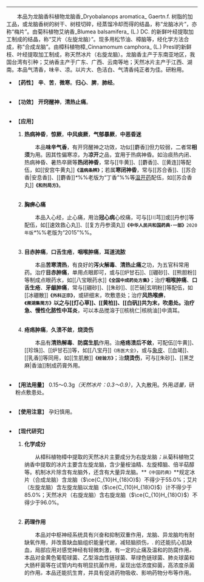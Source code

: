 ---
&emsp;&emsp;本品为龙脑香科植物龙脑香_Dryobalanops aromatica_ Gaertn.f. 树脂的加工品，或龙脑香树的树干、树枝切碎，经蒸馏冷却而得的结晶，称“龙脑冰片”，亦称“梅片”。由菊科植物艾纳香_Blumea balsamifera_ (L.) DC. 的新鲜叶经提取加工制成的结晶，称“艾片（左旋龙脑）”。现多用松节油、樟脑等，经化学方法合成，称“合成龙脑”。由樟科植物樟_Cinnamomum camphora_ (L.) Presl的新鲜枝、叶经提取加工制成，称天然冰片（右旋龙脑）。龙脑香主产于东南亚地区，我国台湾有引种；艾纳香主产于广东、广西、云南等地；天然冰片主产于江西、湖南。本品气清香，味辛、凉。以片大、色洁白、气清香纯正者为佳。研粉用。

- 【**药性**】
	**辛**、**苦**，**微寒**。**归心**、**脾**，**肺经**。<br></br>

- 【**功效**】
	**开窍醒神**，**清热止痛**。<br></br>

- 【**应用**】
	1. **热病神昏**，**惊厥**，**中风痰厥**，**气郁暴厥**，**中恶昏迷**
		
		&emsp;&emsp;本品**味辛气香**，有开窍醒神之功效，功似[[麝香]]但力较弱，二者常**相须**为用。因其性偏寒凉，为**凉开**之品，宜用于热病神昏。如治痰热内闭、热病神昏、暑热卒厥等**热闭神昏**，常与[[牛黄]]、[[麝香]]、[[黄连]]等配伍，如[[安宫牛黄丸]]**`《温病条辨》`**；若属**寒闭神昏**，常与[[苏合香]]、[[苏合香|安息香]]、[[麝香]]<dfn>\*</dfn>%%老版为“丁香”%%等<ins>温开药</ins>配伍，如[[苏合香丸]]**`《和剂局方》`**。<br></br>
	
	2. **胸痹心痛**
		
		&emsp;&emsp;本品入心经，止心痛，用治**冠心病**心绞痛，可与[[川芎]]或[[丹参]]等配伍，如[[速效救心丸]]、[[复方丹参滴丸]]**`《中华人民共和国药典·一部》`**`2020年版`<dfn>\*</dfn>%%老版为“2015”%%。<br></br>
	
	3. **目赤肿痛**，**口舌生疮**，**咽喉肿痛**，**耳道流脓**
		
		&emsp;&emsp;本品**苦寒清热**，有良好的**泻火解毒**、**清热止痛**之功，为五官科常用药。治疗**目赤肿痛**，单用点眼即可，或与[[炉甘石]]、[[硼砂]]、[[熊胆粉]]等制成点眼药水，如[[八宝眼药水]]**`《全国中成药处方集》`**；治疗**咽喉肿痛**、**口舌生疮**、**牙龈肿痛**，常与[[硼砂]]、[[朱砂]]、[[芒硝|玄明粉]]等配伍，如[[冰硼散]]**`《外科正宗》`**，或研细末，吹敷患处；治疗**风热喉痹**，**`《濒湖集简方》`**以之与[[灯心草]]、[[黄柏]]、[[白矾]]共为末，吹患处。治疗急、慢性化脓性**中耳炎**，可以本品搅溶于[[核桃仁|核桃油]]中滴耳。<br></br>
	
	4. **疮疡肿痛**，**久溃不敛**，**烧烫伤**
		
		&emsp;&emsp;本品有**清热解毒**、**防腐生肌**作用。治**疮疡溃后不敛**，可配伍[[牛黄]]、[[珍珠]]、[[炉甘石]]等，如[[八宝丹]]`《疡医大全》`，或与<ins>象皮</ins>、[[血竭]]、[[乳香]]等同用，如[[生肌散]]**`《经验方》`**；治**烧烫伤**，可与[[朱砂]]、[[黑芝麻|香油]]制成药膏外用。<br></br>

- 【**用法用量**】
	0.15～0.3g<dfn>（天然冰片：0.3～0.9）</dfn>，入丸散用。外用<dfn>适量，</dfn>研粉点敷患处。<br></br>

- 【**使用注意**】
	孕妇慎用。<br></br>

- 【**现代研究**】
	1. **化学成分**
		
		&emsp;&emsp;从樟科植物樟中提取的天然冰片主要成分为右旋龙脑<dfn>；</dfn>从菊科植物艾纳香中提取的冰片主要含左旋龙脑，含少量桉油精、左旋樟脑、倍半萜醇等。机制冰片除含有龙脑外，还含有大量异龙脑。**`《中国药典》`**规定冰片（合成龙脑）含龙脑（$\ce{C_{10}H_{18}O}$）不得少于55.0%；艾片（左旋龙脑）含左旋龙脑以龙脑（$\ce{C_{10}H_{18}O}$）计不得少于85.0%；天然冰片（右旋龙脑）含右旋龙脑（$\ce{C_{10}H_{18}O}$）不得少于96.0%。<br></br>
	
	2. **药理作用**
		
		&emsp;&emsp;本品对中枢神经系统具有兴奋和抑制双重作用，龙脑、异龙脑均有耐缺氧作用，并改善缺血脑组织能量代谢，减轻脑损伤<dfn>。</dfn>. 的还能抗心肌缺血，局部应用对感觉神经有轻微刺激，有一定的止痛及温和的防腐作用<dfn>。</dfn>本品对金黄色葡萄球菌、乙型溶血性链球菌、草绿色链球菌、肺炎球菌和大肠杆菌等在试管内均有明显抗菌作用，呈现出低浓度抑菌，高浓度杀菌的作用<dfn>。</dfn>本品还能抗生育，并具有促进药物吸收、影响药物分布等作用。